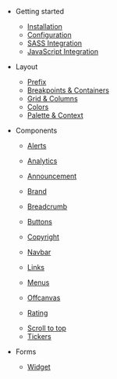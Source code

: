 - Getting started
  - [Installation](./getting-started/installation.md)
  - [Configuration](./getting-started/configuration.md)
  - [SASS Integration](./getting-started/sass-integration.md)
  - [JavaScript Integration](./getting-started/js-integration.md)

- Layout
  - [Prefix](./layout/prefix.md)
  - [Breakpoints & Containers](./layout/breakpoints.md)
  - [Grid & Columns](./layout/grid.md)
  - [Colors](./layout/colors.md)
  - [Palette & Context](./layout/palette.md)
  <!-- - [Themes](./layout/themes.md) -->
  <!-- - [Transitions](./layout/transitions.md) -->

- Components
  <!-- - [Introduction](./components//README.md) -->
  <!-- - [Accordions](./components/accordion.md) -->
  - [Alerts](./components/alert.md)
  - [Analytics](./components/analytics.md)
  - [Announcement](./components/announcement.md)
  - [Brand](./components/brand.md)
  - [Breadcrumb](./components/breadcrumb.md)
  - [Buttons](./components/buttons.md)
  - [Copyright](./components/copyright.md)
  - [Navbar](./components/navbar.md)
  
  - [Links](./components/link.md)
  - [Menus](./components/menu.md)
  - [Offcanvas](./components/offcanvas.md)
  - [Rating](./components/rating.md)
  <!-- - [Rotators](./components/rotator.md) -->
  - [Scroll to top](./components/scroll-to-top.md)
  - [Tickers](./components/ticker.md)

- Forms
  - [Widget](./forms/widgets.md)